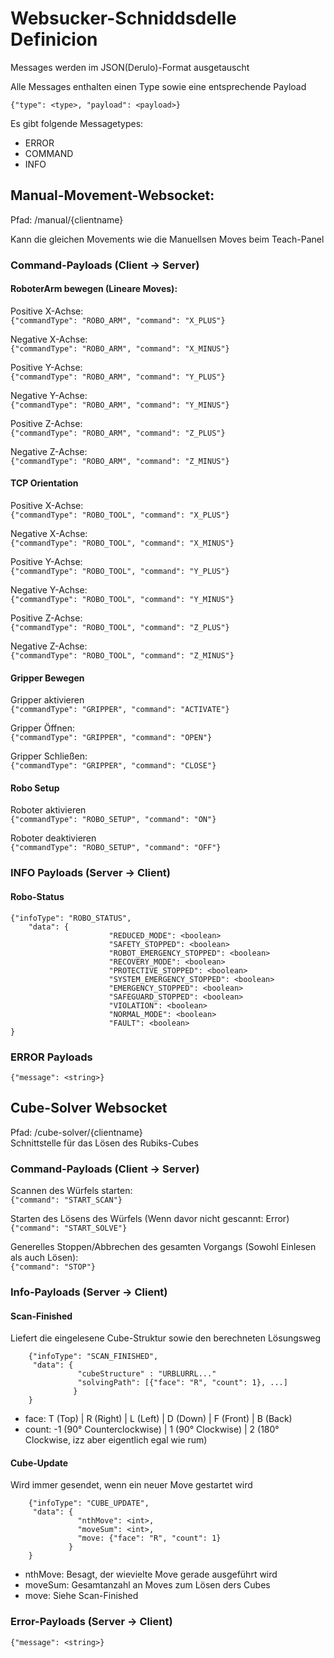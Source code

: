 # Websucker-Schniddsdelle Definicion

Messages werden im JSON(Derulo)-Format ausgetauscht


Alle Messages enthalten einen Type sowie eine entsprechende Payload

``{"type": <type>, "payload": <payload>}``

Es gibt folgende Messagetypes:

- ERROR
- COMMAND
- INFO


## Manual-Movement-Websocket:
Pfad: /manual/{clientname}

Kann die gleichen Movements wie die Manuellsen Moves beim Teach-Panel

### Command-Payloads (Client -> Server)

#### RoboterArm bewegen (Lineare Moves):
Positive X-Achse:   
``{"commandType": "ROBO_ARM", "command": "X_PLUS"}``   
  
Negative X-Achse:     
``{"commandType": "ROBO_ARM", "command": "X_MINUS"}``  
  
Positive Y-Achse:      
``{"commandType": "ROBO_ARM", "command": "Y_PLUS"}`` 
  
Negative Y-Achse:  
``{"commandType": "ROBO_ARM", "command": "Y_MINUS"}``  
  
Positive Z-Achse:   
``{"commandType": "ROBO_ARM", "command": "Z_PLUS"} `` 
  
Negative Z-Achse:    
``{"commandType": "ROBO_ARM", "command": "Z_MINUS"}``

#### TCP Orientation  
Positive X-Achse:   
``{"commandType": "ROBO_TOOL", "command": "X_PLUS"}``  
  
Negative X-Achse:  
``{"commandType": "ROBO_TOOL", "command": "X_MINUS"} `` 
  
Positive Y-Achse:   
``{"commandType": "ROBO_TOOL", "command": "Y_PLUS"}``  
  
Negative Y-Achse:  
``{"commandType": "ROBO_TOOL", "command": "Y_MINUS"}``  
  
Positive Z-Achse:     
``{"commandType": "ROBO_TOOL", "command": "Z_PLUS"}``   
  
Negative Z-Achse:  
``{"commandType": "ROBO_TOOL", "command": "Z_MINUS"}``  


#### Gripper Bewegen  
Gripper aktivieren  
``{"commandType": "GRIPPER", "command": "ACTIVATE"}``
  
Gripper Öffnen:      
``{"commandType": "GRIPPER", "command": "OPEN"}``   
  
Gripper Schließen:      
``{"commandType": "GRIPPER", "command": "CLOSE"}``


#### Robo Setup
Roboter aktivieren  
``{"commandType": "ROBO_SETUP", "command": "ON"}``
  
Roboter deaktivieren  
``{"commandType": "ROBO_SETUP", "command": "OFF"}``


### INFO Payloads (Server -> Client)

#### Robo-Status

    {"infoType": "ROBO_STATUS", 
        "data": {
                          "REDUCED_MODE": <boolean>
                          "SAFETY_STOPPED": <boolean>
                          "ROBOT_EMERGENCY_STOPPED": <boolean>
                          "RECOVERY_MODE": <boolean>
                          "PROTECTIVE_STOPPED": <boolean>
                          "SYSTEM_EMERGENCY_STOPPED": <boolean> 
                          "EMERGENCY_STOPPED": <boolean>
                          "SAFEGUARD_STOPPED": <boolean>
                          "VIOLATION": <boolean>
                          "NORMAL_MODE": <boolean>
                          "FAULT": <boolean> 
    }

### ERROR Payloads

``{"message": <string>}``



## Cube-Solver Websocket
Pfad: /cube-solver/{clientname}  
Schnittstelle für das Lösen des Rubiks-Cubes  

### Command-Payloads (Client -> Server)

Scannen des Würfels starten:  
``{"command": "START_SCAN"}``    

Starten des Lösens des Würfels (Wenn davor nicht gescannt: Error)  
``{"command": "START_SOLVE"}``  

Generelles Stoppen/Abbrechen des gesamten Vorgangs (Sowohl Einlesen als auch Lösen):  
``{"command": "STOP"}``


### Info-Payloads (Server -> Client)
#### Scan-Finished
Liefert die eingelesene Cube-Struktur sowie den berechneten Lösungsweg  

        {"infoType": "SCAN_FINISHED",   
         "data": {
                   "cubeStructure" : "URBLURRL..."
                   "solvingPath": [{"face": "R", "count": 1}, ...]
                  }
        }

- face: T (Top) | R (Right) | L (Left) | D (Down) | F (Front) | B (Back)
- count: -1 (90° Counterclockwise) | 1 (90° Clockwise) |  2 (180° Clockwise, izz aber eigentlich egal wie rum)


#### Cube-Update
Wird immer gesendet, wenn ein neuer Move gestartet wird

        {"infoType": "CUBE_UPDATE",
         "data": {
                   "nthMove": <int>,
                   "moveSum": <int>,
                   "move: {"face": "R", "count": 1}
                 }               
        }

- nthMove: Besagt, der wievielte Move gerade ausgeführt wird
- moveSum: Gesamtanzahl an Moves zum Lösen ders Cubes
- move: Siehe Scan-Finished

### Error-Payloads (Server -> Client)
``{"message": <string>}``  





 




